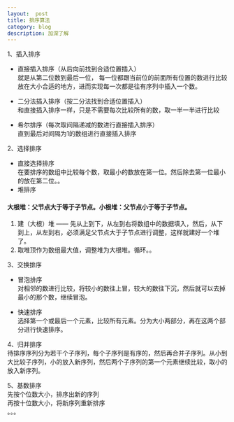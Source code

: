 ```yaml
---
layout:  post
title: 排序算法
category: blog
description: 加深了解
---
```




1、插入排序  
* 直接插入排序（从后向前找到合适位置插入）  
就是从第二位数到最后一位， 每一位都跟当前位的前面所有位置的数进行比较放在大小合适的地方，进而实现每一次都是往有序列中插入一个数。

* 二分法插入排序（按二分法找到合适位置插入）  
和直接插入排序一样，只是不需要每次比较所有的数，取一半一半进行比较

* 希尔排序（每次取间隔递减的数进行直接插入排序）  
直到最后对间隔为1的数组进行直接插入排序  

2、选择排序  
* 直接选择排序  
在要排序的数组中比较每个数，取最小的数放在第一位。然后除去第一位最小的放在第二位。。
* 堆排序  
#### 大根堆：父节点大于等于子节点。小根堆：父节点小于等于子节点。  
1. 建（大根）堆 —— 先从上到下，从左到右将数组中的数据填入，然后，从下到上，从左到右，必须满足父节点大于子节点进行调整，这样就建好一个堆了。
2. 取堆顶作为数组最大值，调整堆为大根堆。循环。。

3、交换排序
* 冒泡排序  
对相邻的数进行比较，将较小的数往上冒，较大的数往下沉，然后就可以去掉最小的那个数，继续冒泡。

* 快速排序  
选择第一个或最后一个元素，比较所有元素。分为大小两部分，再在这两个部分进行快速排序。

4、归并排序  
待排序序列分为若干个子序列，每个子序列是有序的，然后再合并子序列。从小到大比较子序列，小的放入新序列，然后两个子序列的第一个元素继续比较，取小的放入新序列。

5、基数排序  
先按个位数大小，排序出新的序列  
再按十位数大小，将新序列重新排序  
。。。

